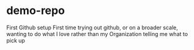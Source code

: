 # demo-repo
First Github setup
First time trying out github, or on a broader scale, wanting to do what I love rather than my Organization telling me what to pick up
